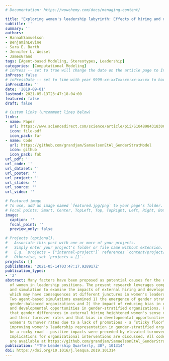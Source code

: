 ```yaml
---
# Documentation: https://wowchemy.com/docs/managing-content/

title: "Exploring women's leadership labyrinth: Effects of hiring and developmental opportunities on gender stratification"
subtitle: ''
summary: ''
authors:
- HannahSamuelson
- BenjaminLevine
- Sara E. Barth
- Jennifer L. Wessel
- JamesGrand
tags: [Agent-based Modeling, Stereotypes, Leadership]
categories: [Computational Modeling]
# inPress -- set to true will change the date on the article page to In Press; set to false will show publication date
inPress: false
# inPressDate -- set to time with year 9999-xx-xxTxx:xx:xx-xx:xx to have article listed as "in press" on Publications page; set to '' and include a date in the 'date' field once published
inPressDate: ''
date: '2019-09-01'
lastmod: 2021-05-13T23:47:18-04:00
featured: false
draft: false

# Custom links (uncomment lines below)
links:
- name: Paper
  url: https://www.sciencedirect.com/science/article/pii/S1048984318306179
  icon: file-pdf
  icon_pack: far
- name: Code
  url: https://github.com/grandjam/SamuelsonEtAl_GenderStratModel
  icon: github
  icon_pack: fab
url_pdf: ''
url_code: ''
url_dataset: ''
url_poster: ''
url_project: ''
url_slides: ''
url_source: ''
url_video: ''

# Featured image
# To use, add an image named `featured.jpg/png` to your page's folder.
# Focal points: Smart, Center, TopLeft, Top, TopRight, Left, Right, BottomLeft, Bottom, BottomRight.
image:
  caption: ''
  focal_point: ''
  preview_only: false

# Projects (optional).
#   Associate this post with one or more of your projects.
#   Simply enter your project's folder or file name without extension.
#   E.g. `projects = ["internal-project"]` references `content/project/deep-learning/index.md`.
#   Otherwise, set `projects = []`.
projects: []
publishDate: '2021-05-14T03:47:17.928917Z'
publication_types:
- '2'
abstract: Many factors have been proposed as potential causes for the underrepresentation
  of women in leadership positions. The present research leverages computational modeling
  and simulation to examine the impacts of external hiring and developmental opportunities,
  which may have consequences at different junctures in women's leadership labyrinth.
  Two agent-based simulations examined 1) the emergence of gender stratification in
  gender-balanced organizations and 2) the impact of reducing bias in external hiring
  and developmental opportunities in gender-stratified organizations. Results revealed
  that gender differences in external hiring heightened women's sense of tokenism
  and their turnover rates and that bias in developmental opportunities increased
  women's turnover rates due to a lack of promotions - a “sticky floor” effect. Further,
  improving women's leadership representation in gender-stratified organizations may
  be a rocky road – positive impacts were preceded by elevated turnover for women.
  Implications for organizational interventions are discussed. All code and datasets
  are available at https://github.com/grandjam/SamuelsonEtAl_GenderStratModel.
publication: '*The Leadership Quarterly, 30*, 101314'
doi: https://doi.org/10.1016/j.leaqua.2019.101314
---
```

